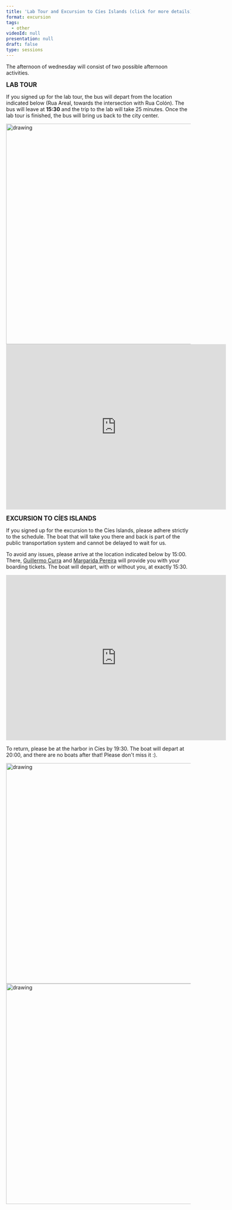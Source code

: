 ```yaml
---
title: 'Lab Tour and Excursion to Cíes Islands (click for more details)'
format: excursion
tags:
  - other
videoId: null
presentation: null
draft: false
type: sessions
---
```


The afternoon of wednesday will consist of two possible afternoon activities.

<big><strong>LAB TOUR</strong></big>

If you signed up for the lab tour, the bus will depart from the location indicated below (Rua Areal, towards the intersection with Rua Colón). The bus will leave at <strong>15:30</strong> and the trip to the lab will take 25 minutes. Once the lab tour is finished, the bus will bring us back to the city center.

<img src="/images/2024/places/group_lab.jpeg" alt="drawing" style="width:600px;"/>

<iframe src="https://www.google.com/maps/embed?pb=!1m17!1m12!1m3!1d2092.560353738686!2d-8.721337637204241!3d42.239159768750014!2m3!1f0!2f0!3f0!3m2!1i1024!2i768!4f13.1!3m2!1m1!2zNDLCsDE0JzIxLjciTiA4wrA0MycxMi4wIlc!5e0!3m2!1sit!2ses!4v1725401232276!5m2!1sit!2ses" width="600" height="450" style="border:0;" allowfullscreen="" loading="lazy" referrerpolicy="no-referrer-when-downgrade"></iframe>

<big><strong>EXCURSION TO CÍES ISLANDS</strong></big>

If you signed up for the excursion to the Cíes Islands, please adhere strictly to the schedule. The boat that will take you there and back is part of the public transportation system and cannot be delayed to wait for us.

To avoid any issues, please arrive at the location indicated below by 15:00. There, <a href = "https://vqcc.uvigo.es/team/guillermo-jose-curras/">Guillermo Curra</a> and <a href = "https://vqcc.uvigo.es/team/margarida-pereira/">Margarida Pereira</a> will provide you with your boarding tickets. The boat will depart, with or without you, at exactly 15:30.

<iframe src="https://www.google.com/maps/embed?pb=!1m18!1m12!1m3!1d3984.7243908839678!2d-8.727621862992313!3d42.23994641266174!2m3!1f0!2f0!3f0!3m2!1i1024!2i768!4f13.1!3m3!1m2!1s0xd2f623f0983183b%3A0x20c4a2c3ebe95339!2sPeirao%20%C3%A1s%20Illas%20C%C3%ADes!5e0!3m2!1sit!2ses!4v1725401783089!5m2!1sit!2ses" width="600" height="450" style="border:0;" allowfullscreen="" loading="lazy" referrerpolicy="no-referrer-when-downgrade"></iframe>

To return, please be at the harbor in Cíes by 19:30. The boat will depart at 20:00, and there are no boats after that! Please don't miss it :).

<img src="/images/2024/places/Cies_1.jpg" alt="drawing" style="width:600px;"/>
<img src="/images/2024/places/Cies_2.jpg" alt="drawing" style="width:600px;"/>